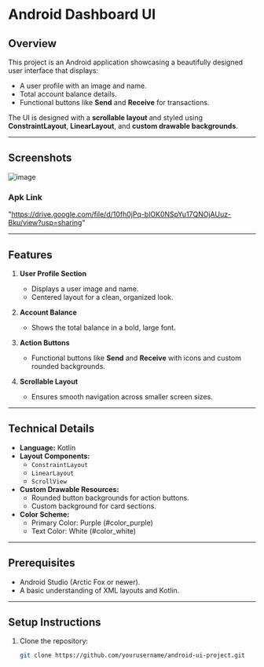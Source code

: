 # Android Dashboard UI

## Overview

This project is an Android application showcasing a beautifully designed user interface that displays:
- A user profile with an image and name.
- Total account balance details.
- Functional buttons like **Send** and **Receive** for transactions.

The UI is designed with a **scrollable layout** and styled using **ConstraintLayout**, **LinearLayout**, and **custom drawable backgrounds**.

---

## Screenshots
![image](https://github.com/user-attachments/assets/9614a244-c6e6-4238-acb0-1254a3f9c787)


### Apk Link
"https://drive.google.com/file/d/10fh0jPq-blOK0NSpYu17QNOjAUuz-Bku/view?usp=sharing"

---

## Features

1. **User Profile Section**
   - Displays a user image and name.
   - Centered layout for a clean, organized look.

2. **Account Balance**
   - Shows the total balance in a bold, large font.

3. **Action Buttons**
   - Functional buttons like **Send** and **Receive** with icons and custom rounded backgrounds.

4. **Scrollable Layout**
   - Ensures smooth navigation across smaller screen sizes.

---

## Technical Details

- **Language:** Kotlin
- **Layout Components:**
  - `ConstraintLayout`
  - `LinearLayout`
  - `ScrollView`
- **Custom Drawable Resources:**
  - Rounded button backgrounds for action buttons.
  - Custom background for card sections.
- **Color Scheme:**
  - Primary Color: Purple (#color_purple)
  - Text Color: White (#color_white)

---

## Prerequisites

- Android Studio (Arctic Fox or newer).
- A basic understanding of XML layouts and Kotlin.

---

## Setup Instructions

1. Clone the repository:
   ```bash
   git clone https://github.com/yourusername/android-ui-project.git
